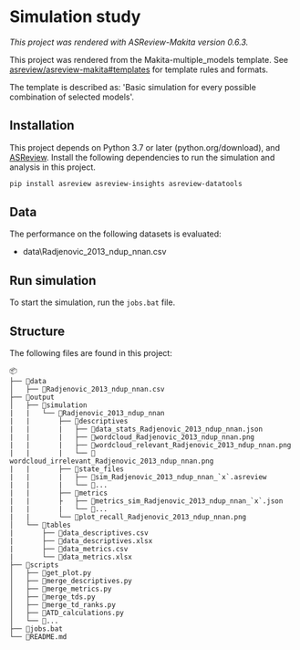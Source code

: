 # Simulation study

*This project was rendered with ASReview-Makita version 0.6.3.*

This project was rendered from the Makita-multiple_models template. See [asreview/asreview-makita#templates](https://github.com/asreview/asreview-makita#templates) for template rules and formats.

The template is described as: 'Basic simulation for every possible combination of selected models'.

## Installation

This project depends on Python 3.7 or later (python.org/download), and [ASReview](https://asreview.nl/download/). Install the following dependencies to run the simulation and analysis in this project.

```sh
pip install asreview asreview-insights asreview-datatools
```

## Data

The performance on the following datasets is evaluated:

- data\Radjenovic_2013_ndup_nnan.csv

## Run simulation

To start the simulation, run the `jobs.bat` file.

## Structure

The following files are found in this project:

    📦
    ├── 📂data
    │   ├── 📜Radjenovic_2013_ndup_nnan.csv
    ├── 📂output
    │   ├── 📂simulation
    |   |   └── 📂Radjenovic_2013_ndup_nnan
    |   |       ├── 📂descriptives
    |   |       |   ├── 📜data_stats_Radjenovic_2013_ndup_nnan.json
    |   |       |   ├── 📜wordcloud_Radjenovic_2013_ndup_nnan.png
    |   |       |   ├── 📜wordcloud_relevant_Radjenovic_2013_ndup_nnan.png
    |   |       |   └── 📜wordcloud_irrelevant_Radjenovic_2013_ndup_nnan.png
    |   |       ├── 📂state_files
    |   |       |   ├── 📜sim_Radjenovic_2013_ndup_nnan_`x`.asreview
    |   |       |   └── 📜...
    |   |       ├── 📂metrics
    |   |       ├   ├── 📜metrics_sim_Radjenovic_2013_ndup_nnan_`x`.json
    |   |       |   └── 📜...
    |   |       └── 📜plot_recall_Radjenovic_2013_ndup_nnan.png
    │   └── 📂tables
    |       ├── 📜data_descriptives.csv
    |       ├── 📜data_descriptives.xlsx
    |       ├── 📜data_metrics.csv
    |       └── 📜data_metrics.xlsx
    ├── 📂scripts
    │   ├── 📜get_plot.py
    │   ├── 📜merge_descriptives.py
    │   ├── 📜merge_metrics.py
    │   ├── 📜merge_tds.py
    │   ├── 📜merge_td_ranks.py
    │   ├── 📜ATD_calculations.py
    │   └── 📜...
    ├── 📜jobs.bat
    └── 📜README.md
